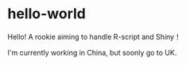 # hello-world

Hello! A rookie aiming to handle R-script and Shiny！

I'm currently working in China, but soonly go to UK.

